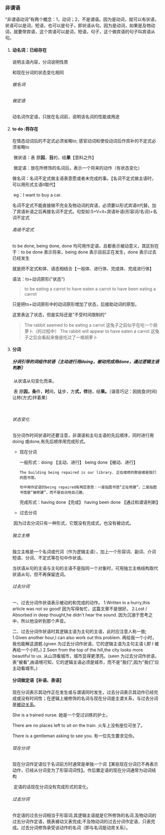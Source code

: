 ### 非谓语

   “非谓语动词”有两个概念：1，动词；2，不是谓语。因为是动词，就可以有状语，状语可以是词，短语，也可以是句子，即状语从句。因为是动词，如果是及物动词，就要带宾语，这个宾语可以是词，短语，句子，这个做宾语的句子叫宾语从句。

1. #### 动名词：已经存在

   说明主语内容，分词说明性质

   和现在分词的状态变化相同

   ###### 做名词

   ###### 做定语

    动名词作定语，只放在名词前，说明该名词的性能或用途

2. #### to do  :将存在

   在情态动词后的不定式必须省略to; 感官动词和使役动词后作宾补的不定式必须省略to

   ​    做状语：表 原**因**，**目**的，结**果**【意料之外】

   ​    做定语：放在所修饰的名词后，表示一个将来的动作（有状态变化）

   

   

   ​    做名词：名词不定式做主语表意愿或者未完成的事。【名词不定式做主语时，可以用形式主语it取代】

   ​      eg：I want to buy a car.

   ​         名词不定式不能直接做不完全及物动词的宾语，必须要以形式宾语it代替。加了宾语补语之后再接名词不定式。句型如:S+V+it+宾语补语(形容词/名词)+名词不定式

   ######      高级不定式

   to be done, being done, done 均可用作定语，且都表示被动意义，其区别在于：to be done 表示将来，being done 表示目前正在发生，done 表示过去已经发生

   就是把不定式和体、语态相结合【一般体、进行体、完成体、完成进行体】

   语法：to+动词原形("状态")

   > to be eating a carrot
   > to have eaten a carrot
   > to have been eating a carrot

   只是把to+动词原形中的动词原形增加了状态，后接助动词的原型。

   这里表达了状态，但是实际还是"不受时间限制的"

   > The rabbit seemed to be eating a carrot
   > 这兔子之前似乎在吃一个胡萝卜（的过程中）
   > The rabbit will appear to have eaten a carrot
   > 这兔子之后会看起来像是吃过了一根胡萝卜

3. #### 分词

   

   ##### 分词引导的词组作状语〔主动进行用doing，被动完成用done，通过逻辑主语判断〕

   ​           从状语从句变化而来。

   ​           表 原**因，条**件，**时**间，**让**步，方**式，伴**随，结**果。**〔谐音巧记：因挑食(时间)让柿(方式)拌着果〕

   ​       

   

   ######   状态变化

   ​        当分词作时间状语时还要注意，非谓语和主句主语的先后顺序，同时进行用doing 或done,有先后顺序用完成形式。

   - 现在分词

     一般形式：doing 【主动、进行】        being done【被动、进行】

     ```
     The building being repaired is our library. 正在维修的那座楼是我们的图书馆。
     
     句中用作定语的being repaired有两层意思：一是指图书馆“正在修建”，二是指图书馆是“被修建”，而不是自动地自己建。
     ```

     完成形式：having  done【完成】    having  been done   【通过和谓语判断】

   - 过去分词

   ​                          因为过去分词只有一种形式，它既没有完成式，也没有被动式。

   

   ###### 独立主格

   ​       独立主格是一个名词或代词（作为逻辑主语），加上一个形容词、副词、介词短语、分词、不定式等在句中作状语。

   ​       当状语从句的主语与主句的主语不是指同一个对象时，可用独立主格结构取代状语从句，但不再保留连词。

   ###### 过去分词

   一、过去分词作状语表示被动的和完成的动作。
   1.Written in a hurry,this article was not so good!
   因为写得匆忙，这篇文章不是很好。
   2.Lost / Absorbed in deep thought,he didn't hear the sound.
   因为沉溺于思考之中，所以他没听到那个声音。

   二、过去分词作状语时其逻辑主语为主句的主语，此时应注意人称一致;
   1.Given another hour,I can also work out this problem.
   再给我一个小时，我也能解这道题.(given 为过去分词作状语，它的逻辑主语为主句主语 I,即 I 被再给一个小时。)
   2.Seen from the top of the hill,the city looks more beautiful to us.
   从山顶看城市，城市显得更漂亮。(seen 为过去分词作状语，表"被看",由语境可知，它的逻辑主语必须是城市，而不是"我们",因为"我们"应主动看城市。)

   ####  分词做定语【补语、表语】

   现在分词表示其动作正在发生或与谓语同时发生，过去分词表示其动作已经完成或没有时间性；在逻辑上被修饰的名词与现在分词是主谓关系，与过去分词是[被动关系](http://www.yygrammar.com/Article/non/)。

   She is a trained nurse. 她是一个受过训练的护士。

   There are no places left to sit on the train. 火车上没有座位可坐了。

   There is a gentleman asking to see you. 有一位先生要求见你。

   ###### 现在分词

   ​     现在分词作定语位于名词前方时通常是单独一个词【某些现在分词已不再表示动作，已经从分词变为了形容词词性】。作后置定语的现在分词通常为动词结构

   ​     定语的话现在分词没有完成形式的变化。

   ###### 过去分词

   ​        作定语的过去分词相当于形容词,其逻辑主语就是它所修饰的名词.及物动词的过去分词作定语，既表被动又表完成;不及物动词的过去分词作定语，只表完成。过去分词修饰承受该动作的名词（即与名词是动宾关系）。